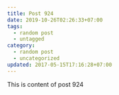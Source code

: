 ```yaml
---
title: Post 924
date: 2019-10-26T02:26:33+07:00
tags:
  - random post
  - untagged
category:
  - random post
  - uncategorized
updated: 2017-05-15T17:16:28+07:00
---
```

This is content of post 924